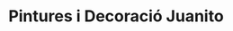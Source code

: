 ---
title: "Pintures i Decoració Juanito"
url: /lleida/pintures-i-decoracio-juanito/
shop: Farben
---